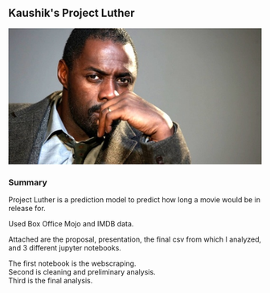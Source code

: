 ## Kaushik's Project Luther


![](Luther.jpg)


### Summary
Project Luther is a prediction model to predict how long a movie would be in release for.  

Used Box Office Mojo and IMDB data.  


Attached are the proposal, presentation, the final csv from which I analyzed, and 3 different jupyter notebooks.  

The first notebook is the webscraping.  
Second is cleaning and preliminary analysis.  
Third is the final analysis.  
  

